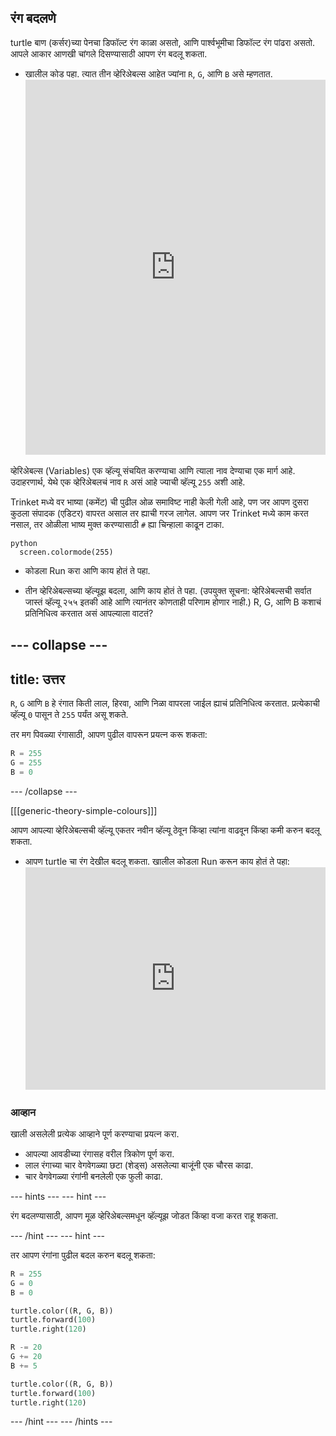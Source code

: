 ## रंग बदलणे

turtle बाण (कर्सर)च्या पेनचा डिफॉल्ट रंग काळा असतो, आणि पार्श्वभूमीचा डिफॉल्ट रंग पांढरा असतो. आपले आकार आणखी चांगले दिसण्यासाठी आपण रंग बदलू शकता.

- खालील कोड पहा. त्यात तीन व्हेरिअेबल्स आहेत ज्यांना `R`, `G`, आणि `B` असे म्हणतात. <iframe src="https://trinket.io/embed/python/b964b7d3ce" width="100%" height="600" frameborder="0" marginwidth="0" marginheight="0" allowfullscreen></iframe> 

व्हेरिअेबल्स (Variables) एक व्हॅल्यू संचयित करण्याचा आणि त्याला नाव देण्याचा एक मार्ग आहे. उदाहरणार्थ, येथे एक व्हेरिअेबलचं नाव `R` असं आहे ज्याची व्हॅल्यू `255` अशी आहे.

Trinket मध्ये वर भाष्या (कमेंट) ची पुढील ओळ समाविष्ट नाही केली गेली आहे, पण जर आपण दुसरा कुठला संपादक (एडिटर) वापरत असाल तर ह्याची गरज लागेल. आपण जर Trinket मध्ये काम करत नसाल, तर ओळीला भाष्य मुक्त करण्यासाठी `#` ह्या चिन्हाला काढून टाका.

    python
      screen.colormode(255)

- कोडला Run करा आणि काय होतं ते पहा.

- तीन व्हेरिअेबल्सच्या व्हॅल्यूझ बदला, आणि काय होतं ते पहा. (उपयुक्त सूचना: व्हेरिअेबल्सची सर्वात जास्तं व्हॅल्यू २५५ इतकी आहे आणि त्यानंतर कोणताही परिणाम होणार नाही.) R, G, आणि B कशाचं प्रतिनिधित्व करतात असं आपल्याला वाटतं?

## \--- collapse \---

## title: उत्तर

`R`, `G` आणि `B` हे रंगात किती लाल, हिरवा, आणि निळा वापरला जाईल ह्याचं प्रतिनिधित्व करतात. प्रत्येकाची व्हॅल्यू `0` पासून ते `255` पर्यंत असू शकते.

तर मग पिवळ्या रंगासाठी, आपण पुढील वापरून प्रयत्न करू शकता:

```python
R = 255
G = 255
B = 0
```

\--- /collapse \---

[[[generic-theory-simple-colours]]]

आपण आपल्या व्हेरिअेबल्सची व्हॅल्यू एकतर नवीन व्हॅल्यू ठेवून किंव्हा त्यांना वाढवून किंव्हा कमी करुन बदलू शकता.

- आपण turtle चा रंग देखील बदलू शकता. खालील कोडला Run करून काय होतं ते पहा: <iframe src="https://trinket.io/embed/python/ab6732d60e" width="100%" height="356" frameborder="0" marginwidth="0" marginheight="0" allowfullscreen></iframe> 

### आव्हान

खाली असलेली प्रत्येक आव्हाने पूर्ण करण्याचा प्रयत्न करा.

- आपल्या आवडीच्या रंगासह वरील त्रिकोण पूर्ण करा.
- लाल रंगाच्या चार वेगवेगळ्या छटा (शेड्स) असलेल्या बाजूंनी एक चौरस काढा.
- चार वेगवेगळ्या रंगांनी बनलेली एक फुली काढा.

\--- hints \--- \--- hint \---

रंग बदलण्यासाठी, आपण मूळ व्हेरिअेबल्समधून व्हॅल्यूझ जोडत किंव्हा वजा करत राहू शकता.

\--- /hint \--- \--- hint \---

तर आपण रंगांना पुढील बदल करुन बदलू शकता:

```python
R = 255
G = 0
B = 0

turtle.color((R, G, B))
turtle.forward(100)
turtle.right(120)

R -= 20
G += 20
B += 5

turtle.color((R, G, B))
turtle.forward(100)
turtle.right(120)
```

\--- /hint \--- \--- /hints \---